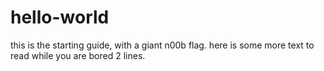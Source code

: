 # hello-world
this is the starting guide, with a giant n00b flag.
here is some more text to read while you are bored
2 lines.
